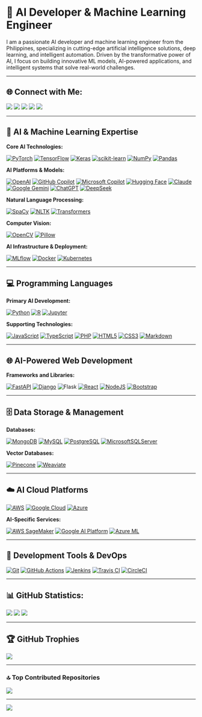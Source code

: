 # 🤖 AI Developer & Machine Learning Engineer

I am a passionate AI developer and machine learning engineer from the Philippines, specializing in cutting-edge artificial intelligence solutions, deep learning, and intelligent automation. Driven by the transformative power of AI, I focus on building innovative ML models, AI-powered applications, and intelligent systems that solve real-world challenges.

---

## 🌐 Connect with Me:

<a href="https://github.com/ronknight?tab=followers"><img src="https://img.shields.io/github/followers/ronknight?style=social"></a>
<a href="https://github.com/ronknight/ronknight/stargazers"><img src="https://img.shields.io/github/stars/BEPb/BEPb.svg?logo=github"></a>
<a href="https://github.com/ronknight/ronknight/network/members"><img src="https://img.shields.io/github/forks/BEPb/BEPb.svg?color=blue&logo=github"></a>
<a href="https://twitter.com/PinoyITSolution"><img src="https://img.shields.io/twitter/follow/PinoyITSolution?style=social"></a>
<a href="https://youtube.com/@PinoyITSolution"><img src="https://img.shields.io/youtube/channel/subscribers/UCeoETAlg3skyMcQPqr97omg"></a>

---

## 🧠 AI & Machine Learning Expertise

**Core AI Technologies:**

[![PyTorch](https://img.shields.io/badge/PyTorch-%23EE4C2C.svg?style=for-the-badge&logo=PyTorch&logoColor=white)](https://pytorch.org/)
[![TensorFlow](https://img.shields.io/badge/TensorFlow-%23FF6F00.svg?style=for-the-badge&logo=TensorFlow&logoColor=white)](https://www.tensorflow.org/)
[![Keras](https://img.shields.io/badge/Keras-%23D00000.svg?style=for-the-badge&logo=Keras&logoColor=white)](https://keras.io/)
[![scikit-learn](https://img.shields.io/badge/scikit--learn-%23F7931E.svg?style=for-the-badge&logo=scikit-learn&logoColor=white)](https://scikit-learn.org/)
[![NumPy](https://img.shields.io/badge/numpy-%23013243.svg?style=for-the-badge&logo=numpy&logoColor=white)](https://numpy.org/)
[![Pandas](https://img.shields.io/badge/pandas-%23150458.svg?style=for-the-badge&logo=pandas&logoColor=white)](https://pandas.pydata.org/)

**AI Platforms & Models:**

[![OpenAI](https://img.shields.io/badge/OpenAI-%234EA94B.svg?style=for-the-badge&logo=OpenAI&logoColor=white)](https://openai.com/)
[![GitHub Copilot](https://img.shields.io/badge/GitHub%20Copilot-%23000000.svg?style=for-the-badge&logo=github&logoColor=white)](https://github.com/features/copilot)
[![Microsoft Copilot](https://img.shields.io/badge/Microsoft%20Copilot-%230078D4.svg?style=for-the-badge&logo=microsoft&logoColor=white)](https://copilot.microsoft.com/)
[![Hugging Face](https://img.shields.io/badge/Hugging%20Face-%23FF6F00.svg?style=for-the-badge&logo=Hugging%20Face&logoColor=white)](https://huggingface.co/)
[![Claude](https://img.shields.io/badge/Claude-%2300CC99.svg?style=for-the-badge&logo=Claude&logoColor=white)](https://claude.ai/)
[![Google Gemini](https://img.shields.io/badge/Google%20Gemini-%23EA4335.svg?style=for-the-badge&logo=Google%20Gemini&logoColor=white)](https://gemini.google.com/)
[![ChatGPT](https://img.shields.io/badge/ChatGPT-%2300ADEF.svg?style=for-the-badge&logo=ChatGPT&logoColor=white)](https://chatgpt.openai.com/)
[![DeepSeek](https://img.shields.io/badge/DeepSeek-%2300ADEF.svg?style=for-the-badge&logo=DeepSeek&logoColor=white)](https://deepseek.ai/)

**Natural Language Processing:**

[![SpaCy](https://img.shields.io/badge/SpaCy-%2300C4CC.svg?style=for-the-badge&logo=SpaCy&logoColor=white)](https://spacy.io/)
[![NLTK](https://img.shields.io/badge/NLTK-%234B8BBE.svg?style=for-the-badge&logo=NLTK&logoColor=white)](https://www.nltk.org/)
[![Transformers](https://img.shields.io/badge/Transformers-%23FF6F00.svg?style=for-the-badge&logo=Hugging%20Face&logoColor=white)](https://huggingface.co/transformers/)

**Computer Vision:**

[![OpenCV](https://img.shields.io/badge/OpenCV-%23white.svg?style=for-the-badge&logo=opencv&logoColor=white)](https://opencv.org/)
[![Pillow](https://img.shields.io/badge/Pillow-%23FFCC00.svg?style=for-the-badge&logo=Pillow&logoColor=black)](https://pillow.readthedocs.io/)

**AI Infrastructure & Deployment:**

[![MLflow](https://img.shields.io/badge/MLflow-%23d9ead3.svg?style=for-the-badge&logo=numpy&logoColor=blue)](https://mlflow.org/)
[![Docker](https://img.shields.io/badge/Docker-%232496ED.svg?style=for-the-badge&logo=docker&logoColor=white)](https://www.docker.com/)
[![Kubernetes](https://img.shields.io/badge/Kubernetes-%23326CE5.svg?style=for-the-badge&logo=kubernetes&logoColor=white)](https://kubernetes.io/)

---

## 💻 Programming Languages

**Primary AI Development:**

[![Python](https://img.shields.io/badge/python-3670A0?style=for-the-badge&logo=python&logoColor=ffdd54)](https://www.python.org/)
[![R](https://img.shields.io/badge/r-%23276DC3.svg?style=for-the-badge&logo=r&logoColor=white)](https://www.r-project.org/)
[![Jupyter](https://img.shields.io/badge/jupyter-%23FA0F00.svg?style=for-the-badge&logo=jupyter&logoColor=white)](https://jupyter.org/)

**Supporting Technologies:**

[![JavaScript](https://img.shields.io/badge/javascript-%23323330.svg?style=for-the-badge&logo=javascript&logoColor=%23F7DF1E)](https://developer.mozilla.org/en-US/docs/Web/JavaScript)
[![TypeScript](https://img.shields.io/badge/typescript-%233178C6.svg?style=for-the-badge&logo=typescript&logoColor=white)](https://www.typescriptlang.org/)
[![PHP](https://img.shields.io/badge/php-%23777BB4.svg?style=for-the-badge&logo=php&logoColor=white)](https://www.php.net/)
[![HTML5](https://img.shields.io/badge/html5-%23E34F26.svg?style=for-the-badge&logo=html5&logoColor=white)](https://developer.mozilla.org/en-US/docs/Web/Guide/HTML/HTML5)
[![CSS3](https://img.shields.io/badge/css3-%231572B6.svg?style=for-the-badge&logo=css3&logoColor=white)](https://developer.mozilla.org/en-US/docs/Web/CSS)
[![Markdown](https://img.shields.io/badge/markdown-%23000000.svg?style=for-the-badge&logo=markdown&logoColor=white)](https://www.markdownguide.org/)

---

## 🌐 AI-Powered Web Development

**Frameworks and Libraries:**

[![FastAPI](https://img.shields.io/badge/FastAPI-005571?style=for-the-badge&logo=fastapi)](https://fastapi.tiangolo.com/)
[![Django](https://img.shields.io/badge/django-%23092E20.svg?style=for-the-badge&logo=django&logoColor=white)](https://www.djangoproject.com/)
![Flask](https://img.shields.io/badge/flask-%23000.svg?style=for-the-badge&logo=flask&logoColor=white)
[![React](https://img.shields.io/badge/react-%2320232a.svg?style=for-the-badge&logo=react&logoColor=%2361DAFB)](https://reactjs.org/)
[![NodeJS](https://img.shields.io/badge/node.js-6DA55F?style=for-the-badge&logo=node.js&logoColor=white)](https://nodejs.org/)
[![Bootstrap](https://img.shields.io/badge/bootstrap-%238511FA.svg?style=for-the-badge&logo=bootstrap&logoColor=white)](https://getbootstrap.com/)

---

## 🗄️ Data Storage & Management

**Databases:**

[![MongoDB](https://img.shields.io/badge/MongoDB-%234ea94b.svg?style=for-the-badge&logo=mongodb&logoColor=white)](https://www.mongodb.com/)
[![MySQL](https://img.shields.io/badge/mysql-%2300000f.svg?style=for-the-badge&logo=mysql&logoColor=white)](https://www.mysql.com/)
[![PostgreSQL](https://img.shields.io/badge/postgresql-%23316192.svg?style=for-the-badge&logo=postgresql&logoColor=white)](https://www.postgresql.org/)
[![MicrosoftSQLServer](https://img.shields.io/badge/Microsoft%20SQL%20Server-CC2927?style=for-the-badge&logo=microsoft%20sql%20server&logoColor=white)](https://www.microsoft.com/en-us/sql-server)

**Vector Databases:**

[![Pinecone](https://img.shields.io/badge/Pinecone-%2300ADEF.svg?style=for-the-badge&logo=Pinecone&logoColor=white)](https://www.pinecone.io/)
[![Weaviate](https://img.shields.io/badge/Weaviate-%2300ADEF.svg?style=for-the-badge&logo=Weaviate&logoColor=white)](https://weaviate.io/)

---

## ☁️ AI Cloud Platforms

[![AWS](https://img.shields.io/badge/Amazon%20AWS-%23232F3E.svg?style=for-the-badge&logo=amazon-aws&logoColor=white)](https://aws.amazon.com/)
[![Google Cloud](https://img.shields.io/badge/Google%20Cloud-%234285F4.svg?style=for-the-badge&logo=google-cloud&logoColor=white)](https://cloud.google.com/)
[![Azure](https://img.shields.io/badge/Microsoft%20Azure-%230078D4.svg?style=for-the-badge&logo=microsoft-azure&logoColor=white)](https://azure.microsoft.com/)

**AI-Specific Services:**

[![AWS SageMaker](https://img.shields.io/badge/AWS%20SageMaker-%23FF9900.svg?style=for-the-badge&logo=amazon-aws&logoColor=white)](https://aws.amazon.com/sagemaker/)
[![Google AI Platform](https://img.shields.io/badge/Google%20AI%20Platform-%234285F4.svg?style=for-the-badge&logo=google-cloud&logoColor=white)](https://cloud.google.com/ai-platform)
[![Azure ML](https://img.shields.io/badge/Azure%20ML-%230078D4.svg?style=for-the-badge&logo=microsoft-azure&logoColor=white)](https://azure.microsoft.com/en-us/services/machine-learning/)

---

## 🔧 Development Tools & DevOps

[![Git](https://img.shields.io/badge/Git-%23F05033.svg?style=for-the-badge&logo=git&logoColor=white)](https://git-scm.com/)
[![GitHub Actions](https://img.shields.io/badge/GitHub%20Actions-%232088FF.svg?style=for-the-badge&logo=github-actions&logoColor=white)](https://github.com/features/actions)
[![Jenkins](https://img.shields.io/badge/Jenkins-%23D24939.svg?style=for-the-badge&logo=jenkins&logoColor=white)](https://www.jenkins.io/)
[![Travis CI](https://img.shields.io/badge/Travis%20CI-%233EAAAF.svg?style=for-the-badge&logo=travis-ci&logoColor=white)](https://travis-ci.org/)
[![CircleCI](https://img.shields.io/badge/CircleCI-%235C4EE5.svg?style=for-the-badge&logo=circleci&logoColor=white)](https://circleci.com/)

---

## 📊 GitHub Statistics:
![](https://github-readme-stats.vercel.app/api?username=ronknight&theme=dark&hide_border=false&include_all_commits=true&count_private=true)
![](https://github-readme-streak-stats.herokuapp.com/?user=ronknight&theme=dark&hide_border=false)
![](https://github-readme-stats.vercel.app/api/top-langs/?username=ronknight&theme=dark&hide_border=false&include_all_commits=true&count_private=true&layout=compact)

---

## 🏆 GitHub Trophies
![](https://github-profile-trophy.vercel.app/?username=ronknight&theme=oldie&no-frame=true&no-bg=true&margin-w=4)

---

### 🔝 Top Contributed Repositories
![](https://github-contributor-stats.vercel.app/api?username=ronknight&limit=5&theme=dark&combine_all_yearly_contributions=true)

---

[![](https://visitcount.itsvg.in/api?id=ronknight&icon=0&color=0)](https://visitcount.itsvg.in)

<!-- Proudly created with GPRM ( https://gprm.itsvg.in ) -->
